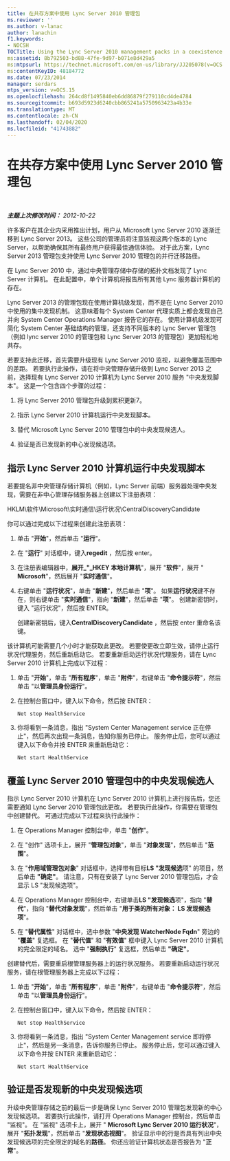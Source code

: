 ```yaml
---
title: 在共存方案中使用 Lync Server 2010 管理包
ms.reviewer: ''
ms.author: v-lanac
author: lanachin
f1.keywords:
- NOCSH
TOCTitle: Using the Lync Server 2010 management packs in a coexistence scenario
ms:assetid: 8b792503-bd88-47fe-9d97-b071e8d429a5
ms:mtpsurl: https://technet.microsoft.com/en-us/library/JJ205078(v=OCS.15)
ms:contentKeyID: 48184772
ms.date: 07/23/2014
manager: serdars
mtps_version: v=OCS.15
ms.openlocfilehash: 264cd8f1495840eb6dd86879f279110cd4de4784
ms.sourcegitcommit: b693d5923d6240cbb865241a5750963423a4b33e
ms.translationtype: MT
ms.contentlocale: zh-CN
ms.lasthandoff: 02/04/2020
ms.locfileid: "41743882"
---
```

<div data-xmlns="http://www.w3.org/1999/xhtml">

<div class="topic" data-xmlns="http://www.w3.org/1999/xhtml" data-msxsl="urn:schemas-microsoft-com:xslt" data-cs="http://msdn.microsoft.com/en-us/">

<div data-asp="http://msdn2.microsoft.com/asp">

# <a name="using-the-lync-server-2010-management-packs-in-a-coexistence-scenario"></a>在共存方案中使用 Lync Server 2010 管理包

</div>

<div id="mainSection">

<div id="mainBody">

<span> </span>

_**主题上次修改时间：** 2012-10-22_

许多客户在其企业内采用推出计划，用户从 Microsoft Lync Server 2010 逐渐迁移到 Lync Server 2013。 这些公司的管理员将注意监视这两个版本的 Lync Server，以帮助确保其所有最终用户获得最佳通信体验。 对于此方案，Lync Server 2013 管理包支持使用 Lync Server 2010 管理包的并行迁移路径。

在 Lync Server 2010 中，通过中央管理存储中存储的拓扑文档发现了 Lync Server 计算机。 在此配置中，单个计算机将报告所有其他 Lync 服务器计算机的存在。

Lync Server 2013 的管理包现在使用计算机级发现，而不是在 Lync Server 2010 中使用的集中发现机制。 这意味着每个 System Center 代理实质上都会发现自己并向 System Center Operations Manager 报告它的存在。 使用计算机级发现可简化 System Center 基础结构的管理，还支持不同版本的 Lync Server 管理包（例如 lync server 2010 的管理包和 Lync Server 2013 的管理包）更加轻松地共存。

若要支持此迁移，首先需要升级现有 Lync Server 2010 监视，以避免覆盖范围中的差距。 若要执行此操作，请在将中央管理存储升级到 Lync Server 2013 之前，选择现有 Lync Server 2010 计算机为 Lync Server 2010 服务 "中央发现脚本"。 这是一个包含四个步骤的过程：

1.  将 Lync Server 2010 管理包升级到累积更新7。

2.  指示 Lync Server 2010 计算机运行中央发现脚本。

3.  替代 Microsoft Lync Server 2010 管理包中的中央发现候选人。

4.  验证是否已发现新的中心发现候选项。

<div>

## <a name="instructing-a-lync-server-2010-computer-to-run-the-central-discovery-script"></a>指示 Lync Server 2010 计算机运行中央发现脚本

若要提名非中央管理存储计算机（例如，Lync Server 前端）服务器处理中央发现，需要在非中心管理存储服务器上创建以下注册表项：

HKLM\\软件\\Microsoft\\实时通信\\运行状况\\CentralDiscoveryCandidate

你可以通过完成以下过程来创建此注册表项：

1.  单击 "**开始**"，然后单击 "**运行**"。

2.  在 "**运行**" 对话框中，键入**regedit** ，然后按 enter。

3.  在注册表编辑器中，**展开\_"\_HKEY 本地计算机**"，展开 "**软件**"，展开 " **Microsoft**"，然后展开 "**实时通信**"。

4.  右键单击 "**运行状况**"，单击 "**新建**"，然后单击 "**项**"。 如果**运行状况**键不存在，则右键单击 "**实时通信**"，指向 "**新建**"，然后单击 "**项**"。 创建新密钥时，键入 "运行状况"，然后按 ENTER。
    
    创建新密钥后，键入**CentralDiscoveryCandidate** ，然后按 enter 重命名该键。

该计算机可能需要几个小时才能获取此更改。 若要使更改立即生效，请停止运行状况代理服务，然后重新启动它。 若要重新启动运行状况代理服务，请在 Lync Server 2010 计算机上完成以下过程：

1.  单击 "**开始**"，单击 "**所有程序**"，单击 "**附件**"，右键单击 "**命令提示符**"，然后单击 "以**管理员身份运行**"。

2.  在控制台窗口中，键入以下命令，然后按 ENTER：
    
        Net stop HealthService

3.  你将看到一条消息，指出 "System Center Management service 正在停止"，然后再次出现一条消息，告知你服务已停止。 服务停止后，您可以通过键入以下命令并按 ENTER 来重新启动它：
    
        Net start HealthService

</div>

<div>

## <a name="overriding-the-central-discovery-candidate-in-the-lync-server-2010-management-pack"></a>覆盖 Lync Server 2010 管理包中的中央发现候选人

指示 Lync Server 2010 计算机在 Lync Server 2010 计算机上进行报告后，您还需要通知 Lync Server 2010 管理包此更改。 若要执行此操作，你需要在管理包中创建替代。 可通过完成以下过程来执行此操作：

1.  在 Operations Manager 控制台中，单击 "**创作**"。

2.  在 "创作" 选项卡上，展开 "**管理包对象**"，单击 "**对象发现**"，然后单击 "**范围**"。

3.  在 "**作用域管理包对象**" 对话框中，选择带有目标**LS "发现候选**项" 的项目，然后单击 **"确定"**。 请注意，只有在安装了 Lync Server 2010 管理包后，才会显示 LS "发现候选项"。

4.  在 Operations Manager 控制台中，右键单击**LS "发现候选**项"，指向 "**替代**"，指向 "**替代对象发现**"，然后单击 "**用于类的所有对象： LS 发现候选项**"。

5.  在 "**替代属性**" 对话框中，选中参数 "**中央发现 WatcherNode Fqdn**" 旁边的 "**覆盖**" 复选框。 在 "**替代值**" 和 "**有效值**" 框中键入 Lync Server 2010 计算机的完全限定的域名。 选中 "**强制执行**" 复选框，然后单击 **"确定"**。

创建替代后，需要重启根管理服务器上的运行状况服务。 若要重新启动运行状况服务，请在根管理服务器上完成以下过程：

1.  单击 "**开始**"，单击 "**所有程序**"，单击 "**附件**"，右键单击 "**命令提示符**"，然后单击 "以**管理员身份运行**"。

2.  在控制台窗口中，键入以下命令，然后按 ENTER：
    
        Net stop HealthService

3.  你将看到一条消息，指出 "System Center Management service 即将停止"，然后是另一条消息，告诉你服务已停止。 服务停止后，您可以通过键入以下命令并按 ENTER 来重新启动它：
    
        Net start HealthService

</div>

<div>

## <a name="verifying-that-the-new-central-discovery-candidate-was-discovered"></a>验证是否发现新的中央发现候选项

升级中央管理存储之前的最后一步是确保 Lync Server 2010 管理包发现新的中心发现候选项。 若要执行此操作，请打开 Operations Manager 控制台，然后单击 "监视"。 在 "监视" 选项卡上，展开 " **Microsoft Lync Server 2010 运行状况**"，展开 "**拓扑发现**"，然后单击 "**发现状态视图**"。 验证显示中的行是否具有列出中央发现候选项的完全限定的域名的**路径**。 你还应验证计算机状态是否报告为 "**正常**"。

</div>

</div>

<span> </span>

</div>

</div>

</div>

